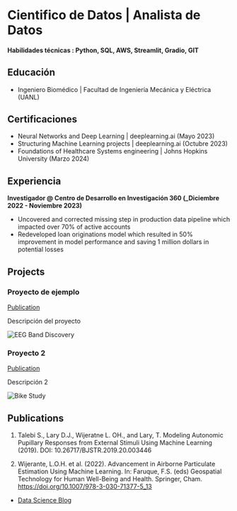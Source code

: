 # Cientifico de Datos | Analista de Datos

#### Habilidades técnicas : Python, SQL, AWS, Streamlit, Gradio, GIT

## Educación			        		
- Ingeniero Biomédico | Facultad de Ingeniería Mecánica y Eléctrica (UANL)

## Certificaciones
- Neural Networks and Deep Learning | deeplearning.ai (Mayo 2023)
- Structuring Machine Learning projects |  deeplearning.ai (Octubre 2023)
- Foundations of Healthcare Systems engineering |  Johns Hopkins University (Marzo 2024)

## Experiencia
**Investigador @ Centro de Desarrollo en Investigación 360 (_Diciembre 2022 - Noviembre 2023)**
- Uncovered and corrected missing step in production data pipeline which impacted over 70% of active accounts
- Redeveloped loan originations model which resulted in 50% improvement in model performance and saving 1 million dollars in potential losses


## Projects
### Proyecto de ejemplo
[Publication](https://www.mdpi.com/1424-8220/22/8/3048)

Descripción del proyecto

![EEG Band Discovery](/assets/img/eeg_band_discovery.jpeg)

### Proyecto 2
[Publication](https://www.mdpi.com/1424-8220/22/11/4240)

Descripción 2

![Bike Study](/assets/img/bike_study.jpeg)



## Publications
1. Talebi S., Lary D.J., Wijeratne L. OH., and Lary, T. Modeling Autonomic Pupillary Responses from External Stimuli Using Machine Learning (2019). DOI: 10.26717/BJSTR.2019.20.003446

9. Wijerante, L.O.H. et al. (2022). Advancement in Airborne Particulate Estimation Using Machine Learning. In: Faruque, F.S. (eds) Geospatial Technology for Human Well-Being and Health. Springer, Cham. https://doi.org/10.1007/978-3-030-71377-5_13

- [Data Science Blog](https://medium.com/@shawhin)
